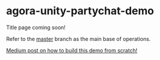 # agora-unity-partychat-demo

Title page coming soon!

Refer to the [master](https://github.com/AgoraIO-Community/agora-unity-partychat-demo/tree/master) branch as the main base of operations.

[Medium post on how to build this demo from scratch!](https://medium.com/agora-io/monitoring-agora-broadcast-performance-with-a-call-stats-ui-713fefb8381f)
